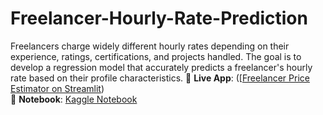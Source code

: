 # Freelancer-Hourly-Rate-Prediction
Freelancers charge widely different hourly rates depending on their experience, ratings, certifications, and projects handled. The goal is to develop a regression model that accurately predicts a freelancer's hourly rate based on their profile characteristics.
🔗 **Live App**: ([[Freelancer Price Estimator on Streamlit](https://freelancer-hourly-rate-prediction-iayzenbynonbfug3zbqqup.streamlit.app/))  
📒 **Notebook**: [Kaggle Notebook]([https://www.kaggle.com/your-kaggle-username/freelancer-hourly-rate-prediction](https://www.kaggle.com/code/raniritu/linear-regression-on-freelancer-hourly-rate))
